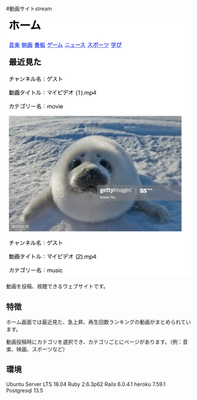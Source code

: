 #動画サイトstream

![](https://github.com/TakafumiJoko/stream/blob/master/app/assets/images/README%E7%94%BB%E5%83%8F.png)

動画を投稿、視聴できるウェブサイトです。

## 特徴
ホーム画面では最近見た、急上昇、再生回数ランキングの動画がまとめられています。

動画投稿時にカテゴリを選択でき、カテゴリごとにページがあります。（例：音楽、映画、スポーツなど）

## 環境
Ubuntu Server LTS 18.04
Ruby 2.6.3p62
Rails 6.0.4.1
heroku 7.59.1
Postgresql 13.5
